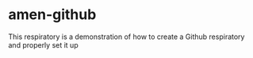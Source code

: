 # amen-github
This respiratory is a demonstration of how to create a Github respiratory and properly set it up
